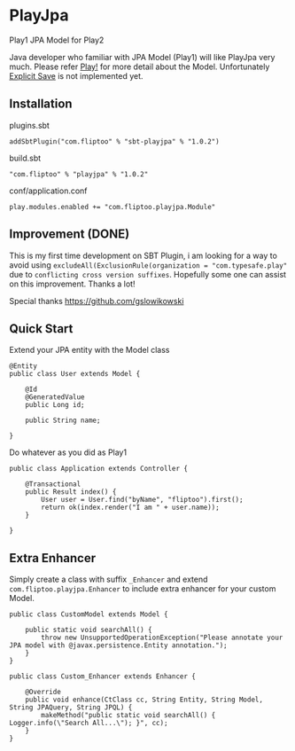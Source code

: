 # PlayJpa
Play1 JPA Model for Play2

Java developer who familiar with JPA Model (Play1) will like PlayJpa very much.
Please refer [Play!](https://www.playframework.com/documentation/1.3.x/jpa#anamefindingFindingobjectsa) for more detail about the Model. Unfortunately [Explicit Save](https://www.playframework.com/documentation/1.3.x/jpa#anamesaveExplicitsavea) is not implemented yet.

## Installation
plugins.sbt
```
addSbtPlugin("com.fliptoo" % "sbt-playjpa" % "1.0.2")
```
build.sbt
```
"com.fliptoo" % "playjpa" % "1.0.2"
```
conf/application.conf
```
play.modules.enabled += "com.fliptoo.playjpa.Module"
```
## Improvement (DONE)
This is my first time development on SBT Plugin, i am looking for a way to avoid using `excludeAll(ExclusionRule(organization = "com.typesafe.play"` due to `conflicting cross version suffixes`. Hopefully some one can assist on this improvement. Thanks a lot!

Special thanks https://github.com/gslowikowski


## Quick Start

Extend your JPA entity with the Model class

```
@Entity
public class User extends Model {

    @Id
    @GeneratedValue
    public Long id;

    public String name;

}
```

Do whatever as you did as Play1
```
public class Application extends Controller {

    @Transactional
    public Result index() {
        User user = User.find("byName", "fliptoo").first();
        return ok(index.render("I am " + user.name));
    }

}
```

## Extra Enhancer

Simply create a class with suffix `_Enhancer` and extend `com.fliptoo.playjpa.Enhancer` to include extra enhancer for your custom Model.
```
public class CustomModel extends Model {

    public static void searchAll() {
        throw new UnsupportedOperationException("Please annotate your JPA model with @javax.persistence.Entity annotation.");
    }
}

public class Custom_Enhancer extends Enhancer {

    @Override
    public void enhance(CtClass cc, String Entity, String Model, String JPAQuery, String JPQL) {
        makeMethod("public static void searchAll() { Logger.info(\"Search All...\"); }", cc);
    }
}
```
